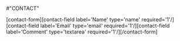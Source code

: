 #"CONTACT"

[contact-form][contact-field label='Name' type='name' required='1'/][contact-field label='Email' type='email' required='1'/][contact-field label='Comment' type='textarea' required='1'/][/contact-form]